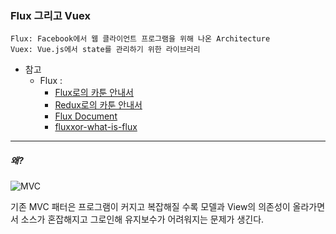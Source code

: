### Flux 그리고 Vuex
    Flux: Facebook에서 웹 클라이언트 프로그램을 위해 나온 Architecture
    Vuex: Vue.js에서 state를 관리하기 위한 라이브러리

* 참고
    * Flux :
        * [Flux로의 카툰 안내서
](http://bestalign.github.io/2015/10/06/cartoon-guide-to-flux/)
        * [Redux로의 카툰 안내서
](http://bestalign.github.io/2015/10/26/cartoon-intro-to-redux/)
        * [Flux Document](http://facebook.github.io/flux/docs/in-depth-overview.html#content)
        * [fluxxor-what-is-flux](http://fluxxor.com/what-is-flux.html)

---

##### 왜?

![MVC](https://drive.google.com/uc?id=10FnsYcE8kcgA_ubgNCdku5fmQ46bJuA9)


기존 MVC 패터은 프로그램이 커지고 복잡해질 수록 모델과 View의 의존성이 올라가면서 소스가 혼잡해지고 그로인해 유지보수가 어려워지는 문제가 생긴다.

